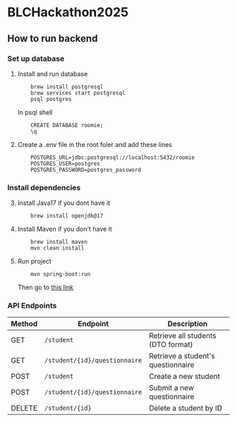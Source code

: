 # BLCHackathon2025

## How to run backend

### Set up database
1) Install and run database 
    ```
        brew install postgresql
        brew services start postgresql
        psql postgres
    ```

    In psql shell
    ```
        CREATE DATABASE roomie;
        \q
    ```

2) Create a .env file in the root foler and add these lines
    ```
        POSTGRES_URL=jdbc:postgresql://localhost:5432/roomie
        POSTGRES_USER=postgres
        POSTGRES_PASSWORD=postgres_password
    ```

### Install dependencies

3) Install Java17 if you dont have it
    ```
        brew install openjdk@17
    ```

4) Install Maven if you don't have it
    ```
        brew install maven
        mvn clean install
    ```

5) Run project
    ```
        mvn spring-boot:run
    ```

    Then go to <a href= "http://localhost:8080">this link</a>

### API Endpoints

| Method | Endpoint                           | Description                                  |
|--------|------------------------------------|----------------------------------------------|
| GET    | `/student`                         | Retrieve all students (DTO format)           |
| GET    | `/student/{id}/questionnaire`      | Retrieve a student's questionnaire           |
| POST   | `/student`                         | Create a new student                         |
| POST   | `/student/{id}/questionnaire`      | Submit a new questionnaire                   |
| DELETE | `/student/{id}`                    | Delete a student by ID  